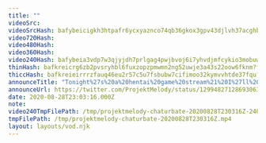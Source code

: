 ```yaml
---
title: ""
videoSrc: 
videoSrcHash: bafybeicigkh3htpafr6ycxyaznco74qb36gkox3gpv43djlvh37acghbhq?filename=projektmelody-chaturbate-2020-08-28.mp4
video720Hash: 
video480Hash: 
video360Hash: 
video240Hash: bafybeia3vdp7w3qjyjdh7prlgag4pwjbvoj6i7yhvdjmfcykio3mobuwuq?filename=projektmelody-chaturbate-20200828T230316Z-240p.mp4
thinHash: bafkreicrg6zb2pvsryhbl6fuxzopzpmwmn2ng52uwje3a43s22oow6fknm?filename=20200828T230316Z_thin.jpg
thiccHash: bafkreieirrrzfauq46eu2r57c5u7fsbubw7cifimoo32kymvvhtde37fqu?filename=20200828T230316Z_thicc.jpg
announceTitle: "Tonight%27s%20a%20hentai%20game%20stream%21%20I%27ll%20be%20demoing%20several%20rad%20games.%20I%20hope%20you%20guys%20have%20fun%21%20And%20if%20you%20like%20any%20you%20see%2C%20or%20wanna%20browse%20h-games%20on%20your%20own%2C%20check%20out%20DLSite%21%20%20My%20affiliate%20code%20is%3A%20projektmelody2000"
announceUrl: https://twitter.com/ProjektMelody/status/1299482712869306368
date: 2020-08-28T23:03:16.000Z
note: 
video240TmpFilePath: /tmp/projektmelody-chaturbate-20200828T230316Z-240p.mp4
tmpFilePath: /tmp/projektmelody-chaturbate-20200828T230316Z.mp4
layout: layouts/vod.njk
---
```


